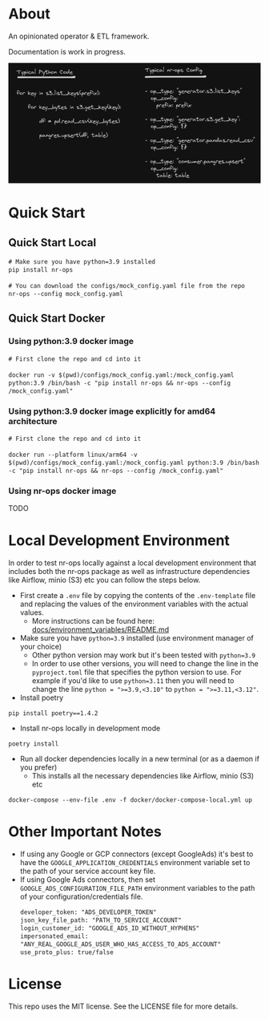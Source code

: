 # About

An opinionated operator & ETL framework.

Documentation is work in progress.

![python_vs_nr_ops.png](docs%2Fimages%2Fpython_vs_nr_ops.png)

# Quick Start

## Quick Start Local

```
# Make sure you have python=3.9 installed
pip install nr-ops

# You can download the configs/mock_config.yaml file from the repo
nr-ops --config mock_config.yaml
```

## Quick Start Docker

### Using python:3.9 docker image 
```
# First clone the repo and cd into it

docker run -v $(pwd)/configs/mock_config.yaml:/mock_config.yaml python:3.9 /bin/bash -c "pip install nr-ops && nr-ops --config /mock_config.yaml"
```

### Using python:3.9 docker image explicitly for amd64 architecture
```
# First clone the repo and cd into it

docker run --platform linux/arm64 -v $(pwd)/configs/mock_config.yaml:/mock_config.yaml python:3.9 /bin/bash -c "pip install nr-ops && nr-ops --config /mock_config.yaml"
```

### Using nr-ops docker image
TODO


# Local Development Environment

In order to test nr-ops locally against a local development environment that includes both the nr-ops package as well as infrastructure dependencies like Airflow, minio (S3) etc you can follow the steps below.

* First create a `.env` file by copying the contents of the `.env-template` file and replacing the values of the environment variables with the actual values.
  * More instructions can be found here: [docs/environment_variables/README.md](docs/environment_variables/README.md)
* Make sure you have `python=3.9` installed (use environment manager of your choice)
  * Other python version may work but it's been tested with `python=3.9`
  * In order to use other versions, you will need to change the line in the `pyproject.toml` file that specifies the python version to use. For example if you'd like to use `python=3.11` then you will need to change the line `python = ">=3.9,<3.10"` to `python = ">=3.11,<3.12"`.
* Install poetry
```
pip install poetry==1.4.2
```
* Install nr-ops locally in development mode
```
poetry install
```
* Run all docker dependencies locally in a new terminal (or as a daemon if you prefer)
  * This installs all the necessary dependencies like Airflow, minio (S3) etc
 ```
 docker-compose --env-file .env -f docker/docker-compose-local.yml up
 ```

# Other Important Notes

* If using any Google or GCP connectors (except GoogleAds) it's best to have the `GOOGLE_APPLICATION_CREDENTIALS` environment variable set to the path of your service account key file.
* If using Google Ads connectors, then set `GOOGLE_ADS_CONFIGURATION_FILE_PATH` environment variables to the path of your configuration/credentials file.
  ```
  developer_token: "ADS_DEVELOPER_TOKEN"
  json_key_file_path: "PATH_TO_SERVICE_ACCOUNT"
  login_customer_id: "GOOGLE_ADS_ID_WITHOUT_HYPHENS"
  impersonated_email: "ANY_REAL_GOOGLE_ADS_USER_WHO_HAS_ACCESS_TO_ADS_ACCOUNT"  
  use_proto_plus: true/false
  ```


# License

This repo uses the MIT license. See the LICENSE file for more details.
